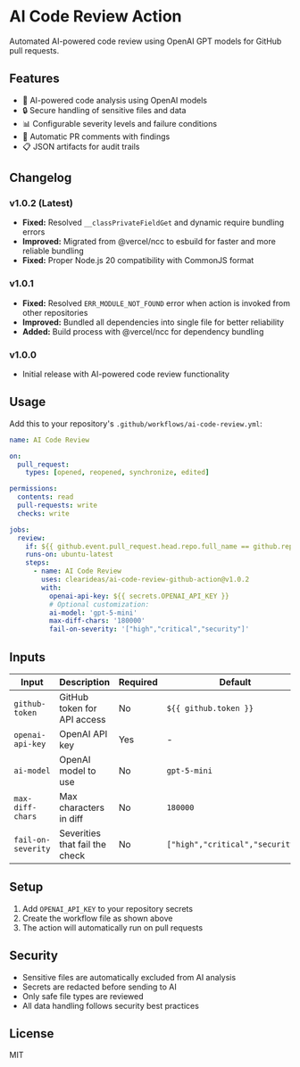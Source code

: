 # AI Code Review Action

Automated AI-powered code review using OpenAI GPT models for GitHub pull requests.

## Features

- 🤖 AI-powered code analysis using OpenAI models
- 🔒 Secure handling of sensitive files and data
- 📊 Configurable severity levels and failure conditions
- 💬 Automatic PR comments with findings
- 📋 JSON artifacts for audit trails

## Changelog

### v1.0.2 (Latest)
- **Fixed:** Resolved `__classPrivateFieldGet` and dynamic require bundling errors
- **Improved:** Migrated from @vercel/ncc to esbuild for faster and more reliable bundling
- **Fixed:** Proper Node.js 20 compatibility with CommonJS format

### v1.0.1
- **Fixed:** Resolved `ERR_MODULE_NOT_FOUND` error when action is invoked from other repositories
- **Improved:** Bundled all dependencies into single file for better reliability
- **Added:** Build process with @vercel/ncc for dependency bundling

### v1.0.0
- Initial release with AI-powered code review functionality

## Usage

Add this to your repository's `.github/workflows/ai-code-review.yml`:

```yaml
name: AI Code Review

on:
  pull_request:
    types: [opened, reopened, synchronize, edited]

permissions:
  contents: read
  pull-requests: write
  checks: write

jobs:
  review:
    if: ${{ github.event.pull_request.head.repo.full_name == github.repository }}
    runs-on: ubuntu-latest
    steps:
      - name: AI Code Review
        uses: clearideas/ai-code-review-github-action@v1.0.2
        with:
          openai-api-key: ${{ secrets.OPENAI_API_KEY }}
          # Optional customization:
          ai-model: 'gpt-5-mini'
          max-diff-chars: '180000'
          fail-on-severity: '["high","critical","security"]'
```

## Inputs

| Input | Description | Required | Default |
|-------|-------------|----------|---------|
| `github-token` | GitHub token for API access | No | `${{ github.token }}` |
| `openai-api-key` | OpenAI API key | Yes | - |
| `ai-model` | OpenAI model to use | No | `gpt-5-mini` |
| `max-diff-chars` | Max characters in diff | No | `180000` |
| `fail-on-severity` | Severities that fail the check | No | `["high","critical","security"]` |

## Setup

1. Add `OPENAI_API_KEY` to your repository secrets
2. Create the workflow file as shown above
3. The action will automatically run on pull requests

## Security

- Sensitive files are automatically excluded from AI analysis
- Secrets are redacted before sending to AI
- Only safe file types are reviewed
- All data handling follows security best practices

## License

MIT

